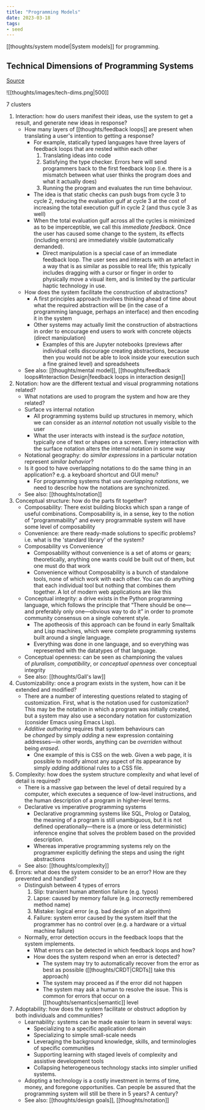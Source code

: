 ```yaml
---
title: "Programming Models"
date: 2023-03-18
tags:
- seed
---
```


[[thoughts/system model|System models]] for programming.

## Technical Dimensions of Programming Systems
[Source](https://tomasp.net/techdims/)

![[thoughts/images/tech-dims.png|500]]

7 clusters
1. Interaction: how do users manifest their ideas, use the system to get a result, and generate new ideas in response?
	- How many layers of [[thoughts/feedback loops]] are present when translating a user's intention to getting a response?
		- For example, statically typed languages have three layers of feedback loops that are nested within each other
			1. Translating ideas into code
			2. Satisfying the type checker. Errors here will send programmers back to the first feedback loop (i.e. there is a mismatch between what user thinks the program does and what it actually does)
			3. Running the program and evaluates the run time behaviour.
		- The idea is that static checks can push bugs from cycle 3 to cycle 2, reducing the evaluation gulf at cycle 3 at the cost of increasing the total execution gulf in cycle 2 (and thus cycle 3 as well)
		- When the total evaluation gulf across all the cycles is minimized as to be imperceptible, we call this *immediate feedback*. Once the user has caused some change to the system, its effects (including errors) are immediately visible (automatically demanded).
			- Direct manipulation is a special case of an immediate feedback loop. The user sees and interacts with an artefact in a way that is as similar as possible to real life; this typically includes dragging with a cursor or finger in order to physically move a visual item, and is limited by the particular haptic technology in use.
	- How does the system facilitate the construction of abstractions?
		- A first principles approach involves thinking ahead of time about what the required abstraction will be (in the case of a programming language, perhaps an interface) and then encoding it in the system
		- Other systems may actually limit the construction of abstractions in order to encourage end users to work with concrete objects (direct manipulation)
			- Examples of this are Jupyter notebooks (previews after individual cells discourage creating abstractions, because then you would not be able to look inside your execution such a fine grained level) and spreadsheets 
	- See also: [[thoughts/mental model]], [[thoughts/feedback loops#Interaction Design|feedback loops in interaction design]]
2. Notation: how are the different textual and visual programming notations related?
	- What notations are used to program the system and how are they related?
	- Surface vs internal notation
		- All programming systems build up structures in memory, which we can consider as an _internal notation_ not usually visible to the user
		- What the user interacts with instead is the _surface notation_, typically one of text or shapes on a screen. Every interaction with the surface notation alters the internal notation in some way
	- Notational geography: do _similar expressions_ in a particular notation represent _similar behavior_?
	- Is it good to have overlapping notations to do the same thing in an application? e.g. a keyboard shortcut and GUI menu?
		- For programming systems that use _overlapping notations_, we need to describe how the notations are synchronized.
	- See also: [[thoughts/notation]]
3. Conceptual structure: how do the parts fit together? 
	- Composability: There exist building blocks which span a range of useful combinations. Composability is, in a sense, key to the notion of "programmability" and every programmable system will have some level of composability
	- Convenience: are there ready-made solutions to specific problems? i.e. what is the 'standard library' of the system?
	- Composability vs Convenience
		- Composability without convenience is a set of atoms or gears; theoretically, anything one wants could be built out of them, but one must do that work
		- Convenience without Composability is a bunch of standalone tools, none of which work with each other. You can do anything that each individual tool but nothing that combines them together. A lot of modern web applications are like this
	- Conceptual integrity: a drive exists in the Python programming language, which follows the principle that “There should be one—and preferably only one—obvious way to do it” in order to promote community consensus on a single coherent style.
		- The apotheosis of this approach can be found in early Smalltalk and Lisp machines, which were complete programming systems built around a single language.
		- Everything was done in one language, and so everything was represented with the datatypes of that language.
	- Conceptual openness: can be seen as championing the values of _pluralism_, _compatibility_, or _conceptual openness_ over conceptual integrity
	- See also: [[thoughts/Gall's law]]
4. Customizability: once a program exists in the system, how can it be extended and modified?
	- There are a number of interesting questions related to staging of customization. First, what is the notation used for customization? This may be the notation in which a program was initially created, but a system may also use a secondary notation for customization (consider Emacs using Emacs Lisp).
	- _Additive authoring_ requires that system behaviours can be _changed_ by simply _adding_ a new expression containing addresses—in other words, anything can be _overriden_ without being _erased_.
		- One example of this is CSS on the web. Given a web page, it is possible to modify almost any aspect of its appearance by simply _adding_ additional rules to a CSS file.
5. Complexity: how does the system structure complexity and what level of detail is required?
	- There is a massive gap between the level of detail required by a computer, which executes a sequence of low-level instructions, and the human description of a program in higher-level terms.
	- Declarative vs imperative programming systems
		- Declarative programming systems like SQL, Prolog or Datalog, the meaning of a program is still unambiguous, but it is not defined operationally—there is a (more or less deterministic) inference engine that solves the problem based on the provided description.
		- Whereas imperative programming systems rely on the programmer explicitly defining the steps and using the right abstractions
	- See also: [[thoughts/complexity]]
6. Errors: what does the system consider to be an error? How are they prevented and handled?
	- Distinguish between 4 types of errors
		1. Slip: transient human attention failure (e.g. typos)
		2. Lapse: caused by memory failure (e.g. incorrectly remembered method name)
		3. Mistake: logical error (e.g. bad design of an algorithm)
		4. Failure: system error caused by the system itself that the programmer has no control over (e.g. a hardware or a virtual machine failure)
	- Normally, error detection occurs in the feedback loops that the system implements.
		- What errors can be detected in which feedback loops and how?
		- How does the system respond when an error is detected?
			- The system may try to automatically recover from the error as best as possible ([[thoughts/CRDT|CRDTs]] take this approach)
			- The system may proceed as if the error did not happen
			- The system may ask a human to resolve the issue. This is common for errors that occur on a [[thoughts/semantics|semantic]] level
7. Adoptability: how does the system facilitate or obstruct adoption by both individuals and communities?
	- Learnability: systems can be made easier to learn in several ways:
		- Specializing to a specific application domain
		- Specializing to simple small-scale needs
		- Leveraging the background knowledge, skills, and terminologies of specific communities
		- Supporting learning with staged levels of complexity and assistive development tools
		- Collapsing heterogeneous technology stacks into simpler unified systems.
	- Adopting a technology is a costly investment in terms of time, money, and foregone opportunities. Can people be assured that the programming system will still be there in 5 years? A century?
	- See also: [[thoughts/design goals]], [[thoughts/notation]]